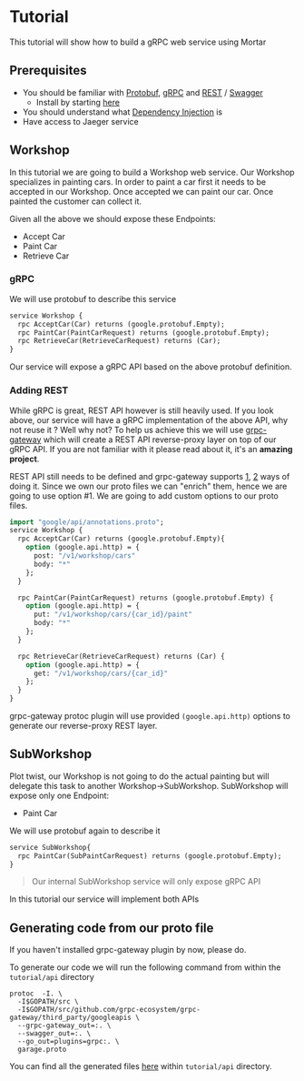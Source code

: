 # Tutorial

This tutorial will show how to build a gRPC web service using Mortar   

## Prerequisites 

- You should be familiar with [Protobuf](https://developers.google.com/protocol-buffers), [gRPC](https://grpc.io) and [REST](https://en.wikipedia.org/wiki/Representational_state_transfer) / [Swagger](https://en.wikipedia.org/wiki/OpenAPI_Specification)
    - Install by starting [here](https://developers.google.com/protocol-buffers/docs/gotutorial) 
- You should understand what [Dependency Injection](https://en.wikipedia.org/wiki/Dependency_injection) is
- Have access to Jaeger service

## Workshop

In this tutorial we are going to build a Workshop web service. Our Workshop specializes in painting cars.
In order to paint a car first it needs to be accepted in our Workshop. Once accepted we can paint our car.
Once painted the customer can collect it.

Given all the above we should expose these Endpoints:
- Accept Car
- Paint Car
- Retrieve Car

### gRPC 
 
We will use protobuf to describe this service
```protobuf
service Workshop {
  rpc AcceptCar(Car) returns (google.protobuf.Empty);
  rpc PaintCar(PaintCarRequest) returns (google.protobuf.Empty);
  rpc RetrieveCar(RetrieveCarRequest) returns (Car);
}
```

Our service will expose a gRPC API based on the above protobuf definition.

### Adding REST

While gRPC is great, REST API however is still heavily used. If you look above, our service will have a gRPC implementation of the above API, why not reuse it ?
Well why not? To help us achieve this we will use [grpc-gateway](https://github.com/grpc-ecosystem/grpc-gateway) which will create a REST API reverse-proxy layer on top of our gRPC API.
If you are not familiar with it please read about it, it's an **amazing project**.

REST API still needs to be defined and grpc-gateway supports [1](https://grpc-ecosystem.github.io/grpc-gateway/docs/usage.html), [2](https://grpc-ecosystem.github.io/grpc-gateway/docs/grpcapiconfiguration.html) ways of doing it.
Since we own our proto files we can "enrich" them, hence we are going to use option #1. We are going to add custom options to our proto files.
  
```protobuf
import "google/api/annotations.proto";
service Workshop {
  rpc AcceptCar(Car) returns (google.protobuf.Empty){
    option (google.api.http) = {
      post: "/v1/workshop/cars"
      body: "*"
    };
  }

  rpc PaintCar(PaintCarRequest) returns (google.protobuf.Empty) {
    option (google.api.http) = {
      put: "/v1/workshop/cars/{car_id}/paint"
      body: "*"
    };
  }

  rpc RetrieveCar(RetrieveCarRequest) returns (Car) {
    option (google.api.http) = {
      get: "/v1/workshop/cars/{car_id}"
    };
  }
}
```

grpc-gateway protoc plugin will use provided `(google.api.http)` options to generate our reverse-proxy REST layer.

## SubWorkshop

Plot twist, our Workshop is not going to do the actual painting but will delegate this task to another Workshop->SubWorkshop.
SubWorkshop will expose only one Endpoint:
- Paint Car

We will use protobuf again to describe it
```protobuf
service SubWorkshop{
  rpc PaintCar(SubPaintCarRequest) returns (google.protobuf.Empty);
}
```

> Our internal SubWorkshop service will only expose gRPC API

In this tutorial our service will implement both APIs

## Generating code from our proto file

If you haven't installed grpc-gateway plugin by now, please do. 

To generate our code we will run the following command from within the `tutorial/api` directory
```shell script
protoc  -I. \
  -I$GOPATH/src \
  -I$GOPATH/src/github.com/grpc-ecosystem/grpc-gateway/third_party/googleapis \
  --grpc-gateway_out=:. \
  --swagger_out=:. \
  --go_out=plugins=grpc:. \
  garage.proto
```

You can find all the generated files [here](api) within `tutorial/api` directory. 